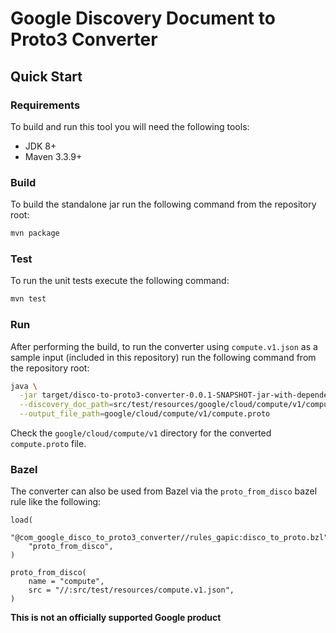 # Google Discovery Document to Proto3 Converter

## Quick Start

### Requirements
To build and run this tool you will need the following tools:
- JDK 8+
- Maven 3.3.9+

### Build
To build the standalone jar run the following command from the repository root:
```sh
mvn package
```

### Test
To run the unit tests execute the following command:
```sh
mvn test
```

### Run
After performing the build, to run the converter using `compute.v1.json` as a 
sample input (included in this repository) run the following command from the 
repository root:
```sh
java \
  -jar target/disco-to-proto3-converter-0.0.1-SNAPSHOT-jar-with-dependencies.jar \
  --discovery_doc_path=src/test/resources/google/cloud/compute/v1/compute.v1.json \
  --output_file_path=google/cloud/compute/v1/compute.proto
``` 

Check the `google/cloud/compute/v1` directory for the converted `compute.proto` 
file.

### Bazel
The converter can also be used from Bazel via the `proto_from_disco` bazel rule 
like the following:  

```bzl
load(
    "@com_google_disco_to_proto3_converter//rules_gapic:disco_to_proto.bzl",
    "proto_from_disco",
)

proto_from_disco(
    name = "compute",
    src = "//:src/test/resources/compute.v1.json",
)
```

**This is not an officially supported Google product**
